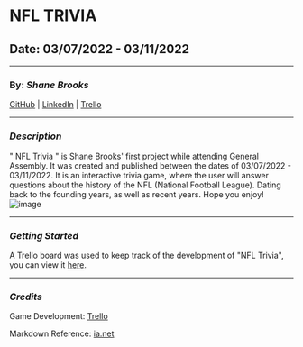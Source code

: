 # NFL TRIVIA

## Date: 03/07/2022 - 03/11/2022
***
### By: ***Shane Brooks***

[GitHub](https://github.com/SDBrooks) | [LinkedIn](https://www.linkedin.com/in/shane-brooks-86175a228/?trk=people-guest_people_search-card) | [Trello](https://trello.com/b/wylFA3fR/nfl-trivia-trello-board)
***

### ***Description***
" NFL Trivia " is Shane Brooks' first project while attending General Assembly. It was created and published between the dates of 03/07/2022 - 03/11/2022. It is an interactive trivia game, where the user will answer questions about the history of the NFL (National Football League). Dating back to the founding years, as well as recent years. Hope you enjoy!
![image](https://gray-wvue-prod.cdn.arcpublishing.com/resizer/a9syr_k-kqxnYs4V9Tm9oJKutUI=/1200x675/smart/filters:quality(85)/cloudfront-us-east-1.images.arcpublishing.com/gray/CQPW7WWWA5BXBC4IYJ5L3TOVME.jpg)
***

### ***Getting Started***

A Trello board was used to keep track of the development of "NFL Trivia", you can view it [here](https://trello.com/b/wylFA3fR/nfl-trivia-trello-board).
***
### ***Credits***
Game Development: [Trello](https://trello.com/b/wylFA3fR/nfl-trivia-trello-board)

Markdown Reference: [ia.net](https://ia.net/writer/support/general/markdown-guide)


